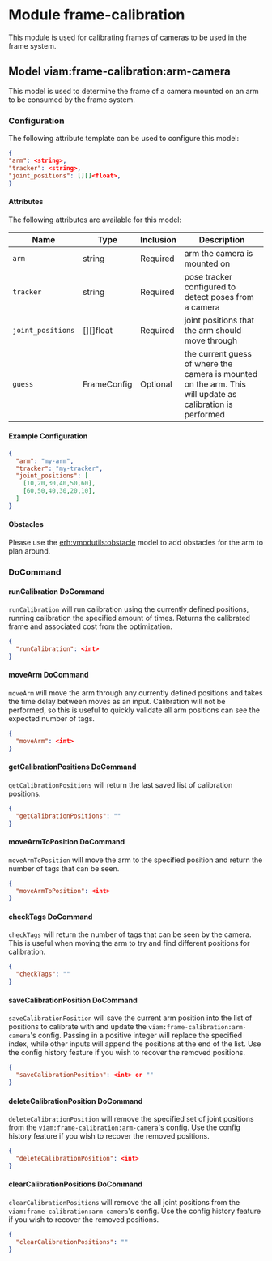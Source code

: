 # Module frame-calibration 

This module is used for calibrating frames of cameras to be used in the frame system.

## Model viam:frame-calibration:arm-camera

This model is used to determine the frame of a camera mounted on an arm to be consumed by the frame system.

### Configuration

The following attribute template can be used to configure this model:

```json
{
"arm": <string>,
"tracker": <string>,
"joint_positions": [][]<float>,
}
```

#### Attributes

The following attributes are available for this model:

| Name          | Type   | Inclusion | Description                |
|---------------|--------|-----------|----------------------------|
| `arm` | string | Required  | arm the camera is mounted on |
| `tracker` | string | Required  | pose tracker configured to detect poses from a camera |
| `joint_positions` | [][]float  | Required  | joint positions that the arm should move through |
| `guess` | FrameConfig  | Optional  | the current guess of where the camera is mounted on the arm. This will update as calibration is performed |

#### Example Configuration

```json
{
  "arm": "my-arm",
  "tracker": "my-tracker",
  "joint_positions": [
    [10,20,30,40,50,60], 
    [60,50,40,30,20,10], 
  ]
}
```

#### Obstacles

Please use the [erh:vmodutils:obstacle](https://app.viam.com/module/erh/vmodutils) model to add obstacles for the arm to plan around.

### DoCommand

#### runCalibration DoCommand

`runCalibration` will run calibration using the currently defined positions, running calibration the specified amount of times. Returns the calibrated frame and associated cost from the optimization.

```json
{
  "runCalibration": <int>
}
```

#### moveArm DoCommand

`moveArm` will move the arm through any currently defined positions and takes the time delay between moves as an input. Calibration will not be performed, so this is useful to quickly validate all arm positions can see the expected number of tags.

```json
{
  "moveArm": <int>
}
```

#### getCalibrationPositions DoCommand

`getCalibrationPositions` will return the last saved list of calibration positions.

```json
{
  "getCalibrationPositions": ""
}
```

#### moveArmToPosition DoCommand

`moveArmToPosition` will move the arm to the specified position and return the number of tags that can be seen.

```json
{
  "moveArmToPosition": <int>
}
```

#### checkTags DoCommand

`checkTags` will return the number of tags that can be seen by the camera. This is useful when moving the arm to try and find different positions for calibration.

```json
{
  "checkTags": ""
}
```

#### saveCalibrationPosition DoCommand

`saveCalibrationPosition` will save the current arm position into the list of positions to calibrate with and update the `viam:frame-calibration:arm-camera`'s config. Passing in a positive integer will replace the specified index, while other inputs will append the positions at the end of the list. Use the config history feature if you wish to recover the removed positions.

```json
{
  "saveCalibrationPosition": <int> or ""
}
```

#### deleteCalibrationPosition DoCommand

`deleteCalibrationPosition` will remove the specified set of joint positions from the `viam:frame-calibration:arm-camera`'s config. Use the config history feature if you wish to recover the removed positions.

```json
{
  "deleteCalibrationPosition": <int>
}
```

#### clearCalibrationPositions DoCommand

`clearCalibrationPositions` will remove the all joint positions from the `viam:frame-calibration:arm-camera`'s config. Use the config history feature if you wish to recover the removed positions.

```json
{
  "clearCalibrationPositions": ""
}
```
